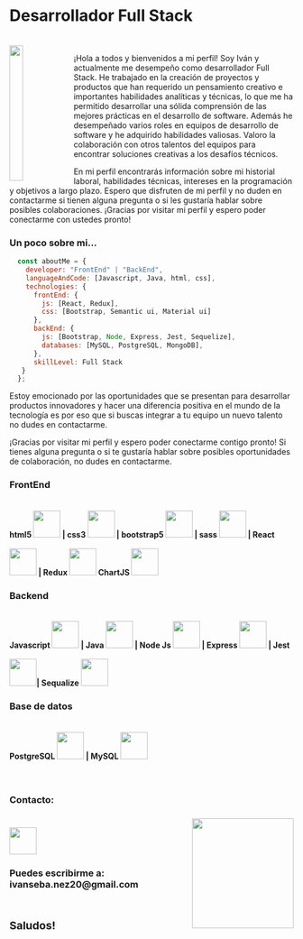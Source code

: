 <h1> Desarrollador Full Stack</h1>
  <dl>
  <br>
    <img 
      style='width: 22%; height: 15rem;' 
      src='https://i.pinimg.com/564x/9a/7f/ae/9a7fae3cbc419def1df1adf01eb553e3.jpg'
      align="left"
     />    
<p>¡Hola a todos y bienvenidos a mi perfil! Soy Iván y actualmente me desempeño como desarrollador Full Stack. He trabajado en la creación de proyectos y productos que han requerido un pensamiento creativo e importantes habilidades analíticas y técnicas, lo que me ha permitido desarrollar una sólida comprensión de las mejores prácticas en el desarrollo de software. Además he desempeñado varios roles en equipos de desarrollo de software y he adquirido habilidades valiosas. Valoro la colaboración con otros talentos del equipos para encontrar soluciones creativas a los desafíos técnicos.
  
En mi perfil encontrarás información sobre mi historial laboral, habilidades técnicas, intereses en la programación y objetivos a largo plazo. Espero que disfruten de mi perfil y no duden en contactarme si tienen alguna pregunta o si les gustaría hablar sobre posibles colaboraciones. ¡Gracias por visitar mi perfil y espero poder conectarme con ustedes pronto!</em></p>

### Un poco sobre mi...  

```javascript
  const aboutMe = {
    developer: "FrontEnd" | "BackEnd",
    languageAndCode: [Javascript, Java, html, css],
    technologies: {
      frontEnd: {
        js: [React, Redux],
        css: [Bootstrap, Semantic ui, Material ui]
      },
      backEnd: {
        js: [Bootstrap, Node, Express, Jest, Sequelize],
        databases: [MySQL, PostgreSQL, MongoDB],
      },
      skillLevel: Full Stack
   }
  };
```
Estoy emocionado por las oportunidades que se presentan para desarrollar productos innovadores y hacer una diferencia positiva en el mundo de la tecnología es por eso que si buscas integrar a tu equipo un nuevo talento no dudes en contactarme.


¡Gracias por visitar mi perfil y espero poder conectarme contigo pronto! Si tienes alguna pregunta o si te gustaría hablar sobre posibles oportunidades de colaboración, no dudes en contactarme.
    
<h3>FrontEnd<strong></h3>
    <h4>
    html5 <img style='width: 3rem; height: 3rem; margin-top: 1rem' src="https://upload.wikimedia.org/wikipedia/commons/thumb/3/38/HTML5_Badge.svg/600px-HTML5_Badge.svg.png"/> |
    css3 <img <img style='width: 3rem; height: 3rem; margin-top: 1rem' src="https://cdn4.iconfinder.com/data/icons/social-media-logos-6/512/121-css3-512.png"/> |
    bootstrap5 <img <img style='width: 3rem; height: 3rem; margin-top: 1rem' src="https://upload.wikimedia.org/wikipedia/commons/thumb/b/b2/Bootstrap_logo.svg/1024px-Bootstrap_logo.svg.png"/> |
    sass <img <img style='width: 3rem; height: 3rem; margin-top: 1rem' src="https://upload.wikimedia.org/wikipedia/commons/thumb/9/96/Sass_Logo_Color.svg/1280px-Sass_Logo_Color.svg.png"/> | 
    React <img <img style='width: 3rem; height: 3rem; margin-top: 1rem' src="https://upload.wikimedia.org/wikipedia/commons/thumb/4/47/React.svg/1200px-React.svg.png"/> | 
    Redux <img <img style='width: 3rem; height: 3rem; margin-top: 1rem' src="https://res.cloudinary.com/druj3xeao/image/upload/v1635267893/readme/pngwing.com_2_jzoj50.png"/>
    ChartJS <img <img style='width: 3rem; height: 3rem; margin-top: 1rem' src="https://www.chartjs.org/img/chartjs-logo.svg"/>
    <h4> 

      
<h3>Backend<strong></h3>        
    <h4>  
    Javascript <img style='width: 3rem; height: 3rem; margin-top: 1rem' src="https://cdn.pixabay.com/photo/2015/04/23/17/41/javascript-736400_960_720.png"/>  |
    Java <img style='width: 3rem; height: 3rem; margin-top: 1rem' src="https://upload.wikimedia.org/wikipedia/commons/2/26/Java.png"/> |      
    Node Js <img style='width: 3rem; height: 3rem; margin-top: 1rem' src="https://res.cloudinary.com/druj3xeao/image/upload/v1635268343/readme/pngwing.com_9_nptorj.png"/> |
    Express <img <img style='width: 3rem; height: 3rem; margin-top: 1rem' src="https://res.cloudinary.com/druj3xeao/image/upload/v1635268180/readme/pngwing.com_5_mtcqjs.png"/> |
    Jest <img <img style='width: 3rem; height: 3rem; margin-top: 1rem' src="https://seeklogo.com/images/J/jest-logo-F9901EBBF7-seeklogo.com.png"/>|
    Sequalize <img <img style='width: 3rem; height: 3rem; margin-top: 1rem' src="https://seekvectors.com/files/download/Sequelize-01.png"
    <h4>

<h3>Base de datos<strong></h3>
    <h4>
    PostgreSQL <img <img style='width: 3rem; height: 3rem; margin-top: 1rem' src="https://res.cloudinary.com/druj3xeao/image/upload/v1635268544/readme/pngwing.com_10_qbdbp1.png"/> |
    MySQL <img <img style='width: 3rem; height: 3rem; margin-top: 1rem' src="https://upload.wikimedia.org/wikipedia/commons/thumb/5/51/Mysql.svg/800px-Mysql.svg.png"/>
    <h4>
    <br>  

<h3> Contacto: <h3> 
  <img align='right'
       src="https://user-images.githubusercontent.com/85074756/140621760-a092acaa-bb99-41b2-bc4f-b2d30283fbf2.jpeg"
       width="180"
       height="195">
       <a href='https://www.linkedin.com/in/ivan-s-nu%C3%B1ez/' 
       target= "_blank"
  >
  <img style='width: 3rem; height: 3rem; margin-top: 1rem' 
       src="https://res.cloudinary.com/druj3xeao/image/upload/v1635266956/readme/linkedin-logo-png-1825_cjdift.png"
  >      
</a>
  
  
<h3>Puedes escribirme a: <strong>ivanseba.nez20@gmail.com <h3>
<br>
Saludos!
